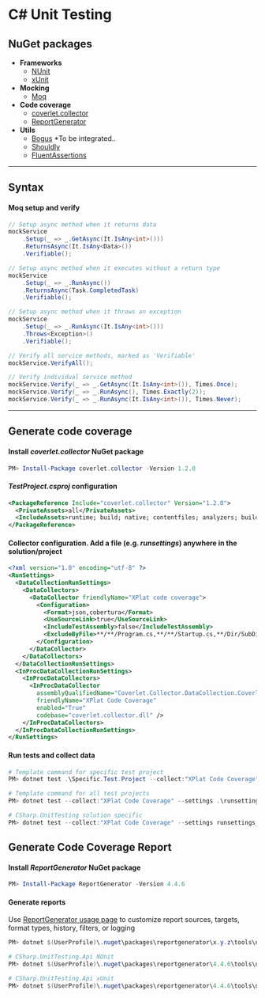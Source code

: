 # C# Unit Testing

## NuGet packages
- **Frameworks**
  - [NUnit](https://www.nuget.org/packages/NUnit)
  - [xUnit](https://www.nuget.org/packages/xunit)
- **Mocking**
  - [Moq](https://www.nuget.org/packages/Moq)
- **Code coverage**
  - [coverlet.collector](https://www.nuget.org/packages/coverlet.collector)
  - [ReportGenerator](https://www.nuget.org/packages/ReportGenerator)
- **Utils**
  - [Bogus](https://www.nuget.org/packages/Bogus) *To be integrated..
  - [Shouldly](https://www.nuget.org/packages/shouldly)
  - [FluentAssertions](https://www.nuget.org/packages/FluentAssertions)

---

## Syntax

#### Moq setup and verify

``` csharp
// Setup async method when it returns data
mockService
    .Setup(_ => _.GetAsync(It.IsAny<int>()))
    .ReturnsAsync(It.IsAny<Data>())
    .Verifiable();

// Setup async method when it executes without a return type
mockService
    .Setup(_ => _.RunAsync())
    .ReturnsAsync(Task.CompletedTask)
    .Verifiable();

// Setup async method when it throws an exception
mockService
    .Setup(_ => _.RunAsync(It.IsAny<int>()))
    .Throws<Exception>()
    .Verifiable();

// Verify all service methods, marked as 'Verifiable'
mockService.VerifyAll();

// Verify individual service method
mockService.Verify(_ => _.GetAsync(It.IsAny<int>()), Times.Once);
mockService.Verify(_ => _.RunAsync(), Times.Exactly(2));
mockService.Verify(_ => _.RunAsync(It.IsAny<int>()), Times.Never);
```

---

## Generate code coverage

#### Install *coverlet.collector* NuGet package
``` powershell
PM> Install-Package coverlet.collector -Version 1.2.0
```

#### *TestProject.csproj* configuration
``` xml
<PackageReference Include="coverlet.collector" Version="1.2.0">
  <PrivateAssets>all</PrivateAssets>
  <IncludeAssets>runtime; build; native; contentfiles; analyzers; buildtransitive</IncludeAssets>
</PackageReference>
```

#### Collector configuration. Add a file (e.g. *runsettings*) anywhere in the solution/project
```  xml
<?xml version="1.0" encoding="utf-8" ?>
<RunSettings>
  <DataCollectionRunSettings>
    <DataCollectors>
      <DataCollector friendlyName="XPlat code coverage">
        <Configuration>
          <Format>json,cobertura</Format>
          <UseSourceLink>true</UseSourceLink>
          <IncludeTestAssembly>false</IncludeTestAssembly>
          <ExcludeByFile>**/**/Program.cs,**/**/Startup.cs,**/Dir/SubDir/*.cs</ExcludeByFile>
        </Configuration>
      </DataCollector>
    </DataCollectors>
  </DataCollectionRunSettings>
  <InProcDataCollectionRunSettings>
    <InProcDataCollectors>
      <InProcDataCollector
        assemblyQualifiedName="Coverlet.Collector.DataCollection.CoverletInProcDataCollector, coverlet.collector, Version=1.2.0.0, Culture=neutral, PublicKeyToken=null"
        friendlyName="XPlat Code Coverage"
        enabled="True"
        codebase="coverlet.collector.dll" />
    </InProcDataCollectors>
  </InProcDataCollectionRunSettings>
</RunSettings>
```

#### Run tests and collect data
``` powershell
# Template command for specific test project
PM> dotnet test .\Specific.Test.Project --collect:"XPlat Code Coverage" --settings .\Specific.Test.Project\runsettings
```
``` powershell
# Template command for all test projects
PM> dotnet test --collect:"XPlat Code Coverage" --settings .\runsettings
```
``` powershell
# CSharp.UnitTesting solution specific
PM> dotnet test --collect:"XPlat Code Coverage" --settings runsettings_CSharpUnitTestingApi
```

## Generate Code Coverage Report

#### Install *ReportGenerator* NuGet package
``` powershell
PM> Install-Package ReportGenerator -Version 4.4.6
```

#### Generate reports

Use [ReportGenerator usage page](https://danielpalme.github.io/ReportGenerator/usage.html) to customize report sources, targets, format types, history, filters, or logging

``` powershell
PM> dotnet $(UserProfile)\.nuget\packages\reportgenerator\x.y.z\tools\netcoreapp2.1\ReportGenerator.dll "-reports:coverage.xml" "-targetdir:coveragereport" -reporttypes:Html
```
``` powershell
# CSharp.UnitTesting.Api NUnit
PM> dotnet $(UserProfile)\.nuget\packages\reportgenerator\4.4.6\tools\netcoreapp3.0\ReportGenerator.dll "-reports:CSharp.UnitTesting.Api.Nunit.Test\TestResults\*\coverage.cobertura.xml" "-targetdir:_CoverageReport\Api\NUnit" -reporttypes:Html

# CSharp.UnitTesting.Api xUnit
PM> dotnet $(UserProfile)\.nuget\packages\reportgenerator\4.4.6\tools\netcoreapp3.0\ReportGenerator.dll "-reports:CSharp.UnitTesting.Api.Xunit.Test\TestResults\*\coverage.cobertura.xml" "-targetdir:_CoverageReport\Api\xUnit" -reporttypes:Html
```
